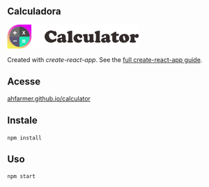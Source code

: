 Calculadora
---
<img src="Logotype primary.png" width="60%" height="60%" />

Created with *create-react-app*. See the [full create-react-app guide](https://github.com/facebookincubator/create-react-app/blob/master/packages/react-scripts/template/README.md).



Acesse
---

[ahfarmer.github.io/calculator](https://ahfarmer.github.io/calculator/)



Instale
---

`npm install`



Uso
---

`npm start`
